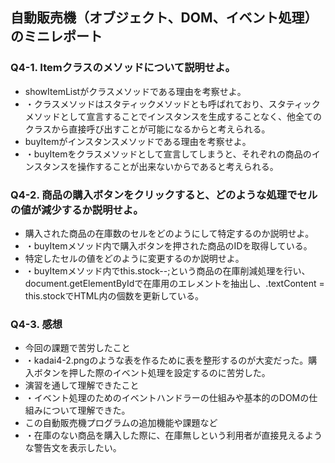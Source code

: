 ## 自動販売機（オブジェクト、DOM、イベント処理）のミニレポート
### Q4-1. Itemクラスのメソッドについて説明せよ。
* showItemListがクラスメソッドである理由を考察せよ。
* ・クラスメソッドはスタティックメソッドとも呼ばれており、スタティックメソッドとして宣言することでインスタンスを生成することなく、他全てのクラスから直接呼び出すことが可能になるからと考えられる。
* buyItemがインスタンスメソッドである理由を考察せよ。
* ・buyItemをクラスメソッドとして宣言してしまうと、それぞれの商品のインスタンスを操作することが出来ないからであると考えられる。
### Q4-2. 商品の購入ボタンをクリックすると、どのような処理でセルの値が減少するか説明せよ。
* 購入された商品の在庫数のセルをどのようにして特定するのか説明せよ。
* ・buyItemメソッド内で購入ボタンを押された商品のIDを取得している。
* 特定したセルの値をどのように変更するのか説明せよ。
* ・buyItemメソッド内でthis.stock--;という商品の在庫削減処理を行い、document.getElementByIdで在庫用のエレメントを抽出し、.textContent = this.stockでHTML内の個数を更新している。
### Q4-3. 感想
* 今回の課題で苦労したこと
* ・kadai4-2.pngのような表を作るために表を整形するのが大変だった。購入ボタンを押した際のイベント処理を設定するのに苦労した。
* 演習を通して理解できたこと
* ・イベント処理のためのイベントハンドラーの仕組みや基本的のDOMの仕組みについて理解できた。
* この自動販売機プログラムの追加機能や課題など
* ・在庫のない商品を購入した際に、在庫無しという利用者が直接見えるような警告文を表示したい。

